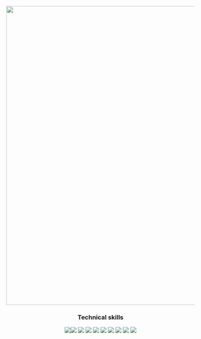 <p align="center">
  <img src = "https://github.com/Joel252/Joel252/blob/main/banner.gif" width = "800px">
  
  <h3 align="center">Technical skills</h3>
  
  <p align="center">
    <img src = "https://img.shields.io/badge/-Python-3776ab?logo=Python&logoColor=fff"><img src = "https://img.shields.io/badge/-Java-f80000?logo=Oracle&logoColor=fff">
    <img src = "https://img.shields.io/badge/-Html5-e34f26?logo=html5&logoColor=fff">
    <img src = "https://img.shields.io/badge/-Css3-1572b6?logo=css3&logoColor=fff"> 
    <img src = "https://img.shields.io/badge/-JavaScript-f7df1e?logo=JavaScript&logoColor=fff">
    <img src = "https://img.shields.io/badge/-MySQL-4479a1?logo=MySQL&logoColor=fff">
    <img src = "https://img.shields.io/badge/-Git-f05032?logo=Git&logoColor=fff">
    <img src = "https://img.shields.io/badge/-Sass-cc6699?logo=Sass&logoColor=fff">
    <img src = "https://img.shields.io/badge/-TypeScript-3178c6?logo=TypeScript&logoColor=fff">
    <img src = "https://img.shields.io/badge/-Figma-f24e1e?logo=Figma&logoColor=fff">
  </p>
</p>
